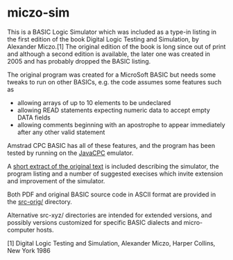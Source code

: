 # miczo-sim

This is a BASIC Logic Simulator which was included as a type-in listing in the first edition of the book Digital Logic Testing and Simulation, by Alexander Miczo.[1] The original edition of the book is long since out of print and although a second edition is available, the later one was created in 2005 and has probably dropped the BASIC listing.

The original program was created for a MicroSoft BASIC but needs some tweaks to run on other BASICs, e.g. the code assumes some features such as

 * allowing arrays of up to 10 elements to be undeclared
 * allowing READ statements expecting numeric data to accept empty DATA fields
 * allowing comments beginning with an apostrophe to appear immediately after any other valid statement

Amstrad CPC BASIC has all of these features, and the program has been tested by running on the [JavaCPC](https://sourceforge.net/projects/javacpc/) emulator.

A [short extract of the original text](https://github.com/revaldinho/miczo-sim/blob/main/src-orig/MicroSimulator.pdf) is included describing the simulator, the program listing and a number of suggested execises which invite extension and improvement of the simulator. 

Both PDF and original BASIC source code in ASCII format are provided in the [src-orig/](https://github.com/revaldinho/miczo-sim/blob/main/src-orig) directory.

Alternative src-xyz/ directories are intended for extended versions, and possibly versions customized for specific BASIC dialects and micro-computer hosts.

[1] Digital Logic Testing and Simulation, Alexander Miczo, Harper Collins, New York 1986
